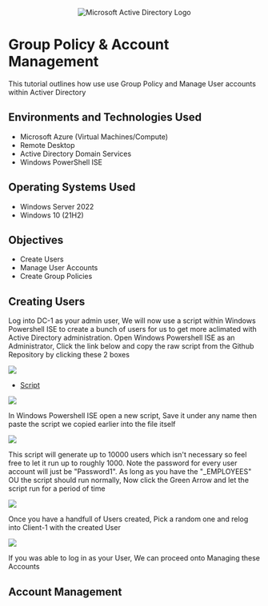 <p align="center">
<img src="https://i.imgur.com/pU5A58S.png" alt="Microsoft Active Directory Logo"/>
</p>

<h1> Group Policy & Account Management </h1>
This tutorial outlines how use use Group Policy and Manage User accounts within Activer Directory <br />

<h2>Environments and Technologies Used</h2>

- Microsoft Azure (Virtual Machines/Compute)
- Remote Desktop
- Active Directory Domain Services
- Windows PowerShell ISE

<h2>Operating Systems Used </h2>

- Windows Server 2022
- Windows 10 (21H2)

 <h2>Objectives </h2>

- Create Users
- Manage User Accounts
- Create Group Policies

<h2> Creating Users </h2>

Log into DC-1 as your admin user, We will now use a script within Windows Powershell ISE to create a bunch of users for us to get more aclimated with Active Directory administration. Open Windows Powershell ISE as an Administrator, Click the link below and copy the raw script from the Github Repository by clicking these 2 boxes

<img src=https://i.imgur.com/qRL8xNs.png>

- [Script](https://github.com/joshmadakor1/AD_PS/blob/master/Generate-Names-Create-Users.ps1) 

<img src=https://i.imgur.com/tThoqFI.png>

In Windows Powershell ISE open a new script, Save it under any name then paste the script we copied earlier into the file itself

<img src= https://i.imgur.com/uy48Sso.png>

This script will generate up to 10000 users which isn't necessary so feel free to let it run up to roughly 1000. Note the password for every user account will just be "Password1". As long as you have the "_EMPLOYEES" OU the script should run normally, Now click the Green Arrow and let the script run for a period of time

<img src=https://i.imgur.com/tBADt7i.png>

Once you have a handfull of Users created, Pick a random one and relog into Client-1 with the created User

<img src=https://i.imgur.com/VA39t3t.png>

If you was able to log in as your User, We can proceed onto Managing these Accounts

<h2> Account Management </h2>
